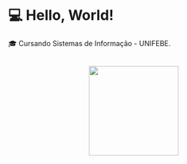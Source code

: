 <h1>💻 Hello, World!</h1>

🎓   Cursando Sistemas de Informação - UNIFEBE.
<br>
<br>
<div>
<a href="https://github.com/claudiorfj">
<center><img height="180em" src="https://github-readme-stats.vercel.app/api/top-langs/?username=claudiorfj&layout=compact&langs_count=7&theme=dracula"/></center>
</div>
